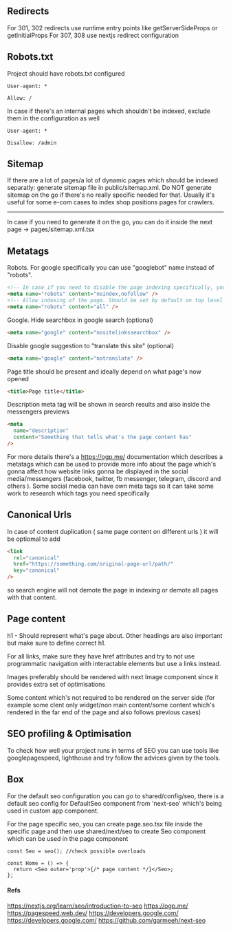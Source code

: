 ## Redirects

For 301, 302 redirects use runtime entry points like getServerSideProps or getInitialProps
For 307, 308 use nextjs redirect configuration

## Robots.txt

Project should have robots.txt configured

```
User-agent: *

Allow: /
```

In case if there's an internal pages which shouldn't be indexed, exclude them in the configuration as well

```
User-agent: *

Disallow: /admin
```

## Sitemap

If there are a lot of pages/a lot of dynamic pages which should be indexed separatly:
generate sitemap file in public/sitemap.xml. Do NOT generate sitemap on the go if there's no really specific needed for that. Usually it's useful for some e-com cases to index shop positions pages for crawlers.

---

In case if you need to generate it on the go, you can do it inside the next page -> pages/sitemap.xml.tsx

## Metatags

Robots. For google specifically you can use "googlebot" name instead of "robots".

```html
<!-- In case if you need to disable the page indexing specifically, you can do this but it's better to decide it inside the robots.txt -->
<meta name="robots" content="noindex,nofollow" />
<!-- Allow indexing of the page. Should be set by default on top level of the app -->
<meta name="robots" content="all" />
```

Google.
Hide searchbox in google search (optional)

```html
<meta name="google" content="nositelinkssearchbox" />
```

Disable google suggestion to "translate this site" (optional)

```html
<meta name="google" content="notranslate" />
```

Page title should be present and ideally depend on what page's now opened

```html
<title>Page title</title>
```

Description meta tag will be shown in search results and also inside the messengers previews

```html
<meta
  name="description"
  content="Something that tells what's the page content has"
/>
```

For more details there's a https://ogp.me/ documentation which describes a metatags which can be used
to provide more info about the page which's gonna affect how website links gonna be displayed in the social media/messengers (facebook, twitter, fb messenger, telegram, discord and others ). Some social media can have own meta tags so it can take some work to research which tags you need specifically

## Canonical Urls

In case of content duplication ( same page content on different urls ) it will be optiomal to add

```html
<link
  rel="canonical"
  href="https://something.com/original-page-url/path/"
  key="canonical"
/>
```

so search engine will not demote the page in indexing or demote all pages with that content.

## Page content

h1 - Should represent what's page about. Other headings are also important but make sure to define correct h1.

For all links, make sure they have href attributes and try to not use programmatic navigation with interactable elements but use a links instead.

Images preferably should be rendered with next Image component since it provides extra set of optimisations

Some content which's not required to be rendered on the server side (for example some clent only widget/non main content/some content which's rendered in the far end of the page and also follows previous cases)

## SEO profiling & Optimisation

To check how well your project runs in terms of SEO you can use tools like googlepagespeed, lighthouse and try follow the advices given by the tools.

## Box

For the default seo configuration you can go to shared/config/seo, there is a default seo config for DefaultSeo component from 'next-seo' which's being used in custom app component.

For the page specific seo, you can create page.seo.tsx file inside the specific page and then use shared/next/seo to create Seo component which can be used in the page component

```tsx
const Seo = seo(); //check possible overloads

const Home = () => {
  return <Seo outer='prop'>{/* page content */}</Seo>;
};
```

#### Refs

https://nextjs.org/learn/seo/introduction-to-seo
https://ogp.me/
https://pagespeed.web.dev/
https://developers.google.com/
https://developers.google.com/
https://github.com/garmeeh/next-seo

